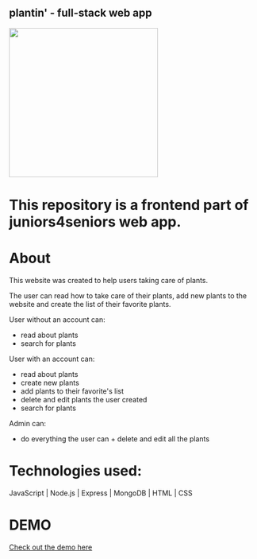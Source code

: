 ## plantin' - full-stack web app

<img width="300" alt="" src="./src/images/logo.png">

# This repository is a frontend part of juniors4seniors web app.

# About

This website was created to help users taking care of plants.

The user can read how to take care of their plants, add new plants to the website and create the list of their favorite plants. 

User without an account can:
- read about plants
- search for plants

User with an account can:
- read about plants
- create new plants
- add plants to their favorite's list 
- delete and edit plants the user created 
- search for plants

Admin can:
- do everything the user can + delete and edit all the plants


# Technologies used: 

JavaScript | Node.js | Express | MongoDB | HTML | CSS 

# DEMO

[Check out the demo here](https://plantin.herokuapp.com)
